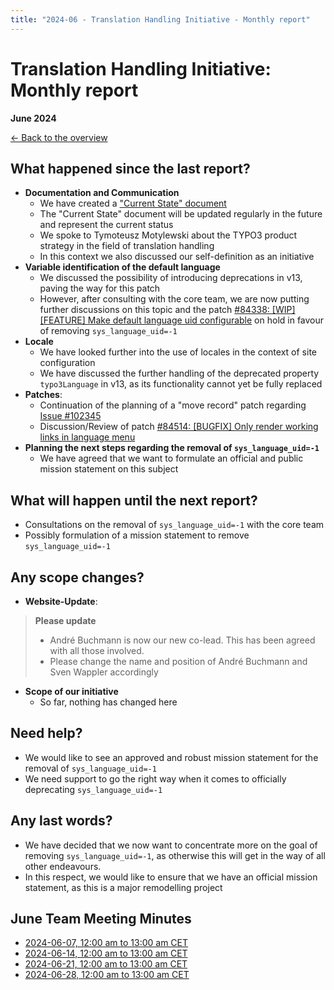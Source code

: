 ```yaml
---
title: "2024-06 - Translation Handling Initiative - Monthly report"
---
```


# Translation Handling Initiative: Monthly report
**June 2024**

[← Back to the overview](https://notes.typo3.org/s/f3ae8fZSD)

## What happened since the last report?
- **Documentation and Communication**
    - We have created a ["Current State" document](https://notes.typo3.org/s/RhkYPguwb)
    - The "Current State" document will be updated regularly in the future and represent the current status
    - We spoke to Tymoteusz Motylewski about the TYPO3 product strategy in the field of translation handling
    - In this context we also discussed our self-definition as an initiative
- **Variable identification of the default language**
    - We discussed the possibility of introducing deprecations in v13, paving the way for this patch
    - However, after consulting with the core team, we are now putting further discussions on this topic and the patch [#84338: [WIP][FEATURE] Make default language uid configurable](https://review.typo3.org/c/Packages/TYPO3.CMS/+/84338) on hold in favour of removing `sys_language_uid=-1`
- **Locale**
    - We have looked further into the use of locales in the context of site configuration
    - We have discussed the further handling of the deprecated property `typo3Language` in v13, as its functionality cannot yet be fully replaced
- **Patches**:
    - Continuation of the planning of a "move record" patch regarding [Issue #102345](https://forge.typo3.org/issues/102345)
    - Discussion/Review of patch [#84514: [BUGFIX] Only render working links in language menu](https://review.typo3.org/c/Packages/TYPO3.CMS/+/84514)
- **Planning the next steps regarding the removal of `sys_language_uid=-1`**
  - We have agreed that we want to formulate an official and public mission statement on this subject

## What will happen until the next report?

- Consultations on the removal of `sys_language_uid=-1` with the core team
- Possibly formulation of a mission statement to remove `sys_language_uid=-1`

## Any scope changes?

- **Website-Update**:
> **Please update**
>  - André Buchmann is now our new co-lead. This has been agreed with all those involved.
>  - Please change the name and position of André Buchmann and Sven Wappler accordingly
- **Scope of our initiative**
  - So far, nothing has changed here

## Need help?
- We would like to see an approved and robust mission statement for the removal of `sys_language_uid=-1`
- We need support to go the right way when it comes to officially deprecating `sys_language_uid=-1`

## Any last words?
- We have decided that we now want to concentrate more on the goal of removing `sys_language_uid=-1`, as otherwise this will get in the way of all other endeavours.
- In this respect, we would like to ensure that we have an official mission statement, as this is a major remodelling project

## June Team Meeting Minutes

- [2024-06-07, 12:00 am to 13:00 am CET](https://notes.typo3.org/s/bOmHztnp4)
- [2024-06-14, 12:00 am to 13:00 am CET](https://notes.typo3.org/s/75adkC7sT)
- [2024-06-21, 12:00 am to 13:00 am CET](https://notes.typo3.org/s/l0_ju_W5Z)
- [2024-06-28, 12:00 am to 13:00 am CET](https://notes.typo3.org/s/GQwWxdUKO)
